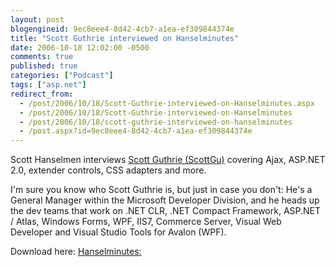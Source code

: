 ```yaml
---
layout: post
blogengineid: 9ec8eee4-8d42-4cb7-a1ea-ef309844374e
title: "Scott Guthrie interviewed on Hanselminutes"
date: 2006-10-18 12:02:00 -0500
comments: true
published: true
categories: ["Podcast"]
tags: ["asp.net"]
redirect_from: 
  - /post/2006/10/18/Scott-Guthrie-interviewed-on-Hanselminutes.aspx
  - /post/2006/10/18/Scott-Guthrie-interviewed-on-Hanselminutes
  - /post/2006/10/18/scott-guthrie-interviewed-on-hanselminutes
  - /post.aspx?id=9ec8eee4-8d42-4cb7-a1ea-ef309844374e
---
```

<!-- more -->

Scott Hanselmen interviews <a href="http://weblogs.asp.net/scottgu/">Scott Guthrie (ScottGu)</a> covering Ajax, ASP.NET 2.0, extender controls, CSS adapters and more.

I'm sure you know who Scott Guthrie is, but just in case you don't: He's a General Manager within the Microsoft Developer Division, and he heads up the dev teams that work on .NET CLR, .NET Compact Framework, ASP.NET / Atlas, Windows Forms, WPF, IIS7, Commerce Server, Visual Web Developer and Visual Studio Tools for Avalon (WPF).

Download here: <a href="http://hanselminutes.com/default.aspx?showID=49">Hanselminutes: <Scott Guthrie/></a>
